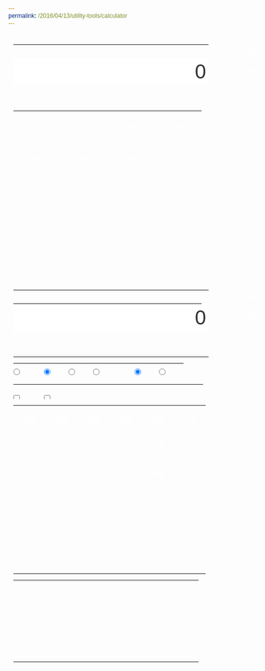 ```yaml
---
permalink: /2016/04/13/utility-tools/calculator
---
```


<html xmlns="http://www.w3.org/1999/xhtml">
<head>
<meta http-equiv="Content-Type" content="text/html; charset=utf-8"/>
<title>计算器</title>
<style type="text/css"><!--
* {margin:10 0px;padding:0px;font-size:12px;color:#333;border:0px;font-family:"microsoft yahei",Helvetica,sans-serif;}
body {line-height:200%}
label {color:#FFF;}
#calculator_base,#calculator_complete {position:relative;margin:0 auto;padding-top:10px;width:540px;}
#calculator_base_cup,#calculator_complete_cup {padding-bottom:10px;}
#calculator_base_container,#calculator_complete_container {width:437px;height:448px;margin:0px 10px;background:url(/assets/tools/images/siverbg.png) no-repeat 0 0;}
#calculator_complete_container {height:578px;background-image:url(/assets/tools/images/siverbg2.png);}
/* table */
#base_table_main td {height:53px;}
#complete_table_main td {height:40px;*height:38px;}
#complete_table_more td {height:40px;}
.calculator_table {width:100%;}
.calculator_table td {text-align:center;padding:0px;margin:0px;}
.topRowCss td {height:30px;*height:32px;color:#FFF;padding-top:3px;}
#baseEprsPanel,#completeEprsPanel {text-align:right;}
/* button */
.baseBtnCommonCss {width:94px;height:44px;background:url(/assets/tools/images/d1btn.gif) no-repeat 0 -44px;font-size:14px;color:#FFF;}
.baseBtnCss1 {background-image:url(/assets/tools/images/d0btn.gif);}
.baseBtnCss2 {background-image:url(/assets/tools/images/d2btn.gif);font-size:20px;}
.baseBtnCss3 {background-image:url(/assets/tools/images/d3btn.gif);font-size:16px;}
.baseBtnCss4 {background-image:url(/assets/tools/images/d4btn.gif);font-size:20px;}
.completeBtnCommonCss {width:64px;height:34px;border:0px;background:url(/assets/tools/images/e0btn.gif) no-repeat 0 -34px;font-size:14px;color:#FFF;}
.completeBtnCss1 {background-image:url(/assets/tools/images/e1btn.gif);}
.completeBtnCss2 {background-image:url(/assets/tools/images/e3btn.gif);}
.completeBtnCss3 {background-image:url(/assets/tools/images/e2btn.gif);font-size:18px;}
.completeBtnCss4 {background-image:url(/assets/tools/images/e4btn.gif);font-size:18px;}
.completeBtnCss5 {width:74px;height:34px;background:url(/assets/tools/images/e5btn.jpg) no-repeat 0 -34px;}
/* common */
.displayCss {width:390px;height:56px;text-align:right;font-size:40px;padding:0 5px;
	*line-height:100%; /* for ie */}
.helperBox {width:42px;height:27px;color:#FFF;text-align:center;background-color:#CCC;background:url(/assets/tools/images/num.gif) no-repeat;margin:0px;padding:0px;
	*line-height:100%; /* for ie */}
.calculator_tab {position:absolute;left:457px;top:10px;height:62px;width:62px;background:url(/assets/tools/images/cal_tab.gif) no-repeat;}
.calculator_tab ul {list-style:none;width:100%;height:100%;margin:0px;padding:0px;}
.calculator_tab ul li {height:31px;width:100%;color:#FFF;text-align:center;cursor:pointer;line-height:100%;}
.selTabTop {background:url(/assets/tools/images/cal_tab_top.gif) no-repeat;}
.selTabBottom {background:url(/assets/tools/images/cal_tab_bottom.gif) no-repeat;}
--></style>
<script language="javascript">
<!--//
function FloatAdd(arg1,arg2){   
	var r1,r2,m;   
	try{r1=arg1.toString().split(".")[1].length}catch(e){r1=0}   
	try{r2=arg2.toString().split(".")[1].length}catch(e){r2=0}   
	m=Math.pow(10,Math.max(r1,r2))   
	return (arg1*m+arg2*m)/m   
}
function FloatSub(arg1,arg2){   
	var r1,r2,m,n;   
	try{r1=arg1.toString().split(".")[1].length}catch(e){r1=0}   
	try{r2=arg2.toString().split(".")[1].length}catch(e){r2=0}   
	m=Math.pow(10,Math.max(r1,r2));   
	//动态控制精度长度   
	n=(r1>=r2)?r1:r2;   
	return ((arg1*m-arg2*m)/m).toFixed(n);   
}
 //浮点数乘法运算   
function FloatMul(arg1,arg2)    
{    
	var m=0,s1=arg1.toString(),s2=arg2.toString();    
	try{m+=s1.split(".")[1].length}catch(e){}    
	try{m+=s2.split(".")[1].length}catch(e){}    
	return Number(s1.replace(".",""))*Number(s2.replace(".",""))/Math.pow(10,m)    
}    
//浮点数除法运算   
function FloatDiv(arg1,arg2){    
	var t1=0,t2=0,r1,r2;    
	try{t1=arg1.toString().split(".")[1].length}catch(e){}    
	try{t2=arg2.toString().split(".")[1].length}catch(e){}    
	with(Math){    
		r1=Number(arg1.toString().replace(".",""))    
		r2=Number(arg2.toString().replace(".",""))    
		return (r1/r2)*pow(10,t2-t1);    
	}    
}

	// global variables
	var g_type = 0;
	var endNumber = true;
	var mem = 0,carry = 10,layer = 0;
	var hexnum = "0123456789abcdef";
	var angle = "d",stack = "",level = "0";
	var $c_get = function(tagId){return document.getElementById(tagId);}
	var lastOperator = "";
	var isMaxLen = false;
	//数字键
	function inputkey(key,ent){
		if(isMaxLen == false){//alert(isMaxLen);

		// input express by key
		if(lastOperator == "="){
			$c_get("completeEprsPanel").innerHTML = key;
		}else{
			if(lastOperator == "m"){
				$c_get("completeEprsPanel").innerHTML = "";
			}
			$c_get("completeEprsPanel").innerHTML += key;
		}
		//$c_get("completeEprsPanel").scrollLeft = $c_get("completeEprsPanel").scrollWidth;
		//document.calc.display.scrollLeft = document.calc.display.scrollWidth;/* for ie */

		var index=key.charCodeAt(0);
		if ((carry == 2 && (index == 48 || index == 49)) || (carry == 8 && index >= 48 && index <= 55) || (carry == 10 && (index >= 48 && index <= 57 || index == 46)) || (carry == 16 && ((index >= 48 && index <= 57) || (index >= 97 && index <= 102))))
		if(endNumber){
			endNumber = false;
			if(index == 46){
				if(document.calc.display.value.indexOf(".") != -1){
					//
				}else{
					document.calc.display.value += key;
				}
			}else{
				document.calc.display.value = key;
			}
		}
		else if(document.calc.display.value == null || document.calc.display.value == "0")
			if(index == 46){
				if(document.calc.display.value.indexOf(".") != -1){
					//
				}else{
					document.calc.display.value += key;
				}
			}else{
				document.calc.display.value = key;
			}
		else{
			if(index == 46){
				if(document.calc.display.value.indexOf(".") != -1){
					//
				}else{
					document.calc.display.value += key;
				}
			}else{
			document.calc.display.value += key;
			}
			}
			//document.calc.display.value += key;
		
		//
		lastOperator = "";
		try{
			var evnt = ent || window.event;
			var target = evnt.srcElement || evnt.target;
			target.blur();
		}catch(e){}
		
		if(document.calc.display.value.length > 16){
			isMaxLen = true;
		}
		
		}// isMaxLen
		else{
			alert("只能输入不大于17位的字符");
		}
	}
	function changeSign(ent){
		if (document.calc.display.value != "0")
			if(document.calc.display.value.substr(0,1) == "-")
			document.calc.display.value = document.calc.display.value.substr(1);
			else
			document.calc.display.value = "-" + document.calc.display.value;
			
		try{
			var evnt = ent || window.event;
			var target = evnt.srcElement || evnt.target;
			target.blur();
		}catch(e){}
	}
	//函数键
	function inputfunction(fun,shiftfun,ent){
		endNumber = true;
		if (document.calc.shiftf.checked)
			document.calc.display.value = decto(funcalc(shiftfun,(todec(document.calc.display.value,carry))),carry);
		else
			document.calc.display.value = decto(funcalc(fun,(todec(document.calc.display.value,carry))),carry);
		document.calc.shiftf.checked = false
		document.calc.hypf.checked = false	
		inputshift();
		
		try{
			var evnt = ent || window.event;
			var target = evnt.srcElement || evnt.target;
			target.blur();
		}catch(e){}
	}
	function inputtrig(trig,arctrig,hyp,archyp,ent){
		if (document.calc.hypf.checked)
			inputfunction(hyp,archyp);
		else
			inputfunction(trig,arctrig);
			
		try{
			var evnt = ent || window.event;
			var target = evnt.srcElement || evnt.target;
			target.blur();
		}catch(e){}
	}
	//运算符
	function operation(join,newlevel,ent){
		endNumber = true
		var temp = stack.substr(stack.lastIndexOf("(") + 1) + document.calc.display.value;
/*		var s = stack.substr(stack.length-1);
		if((s == "+" || s == "-" || s == "*" || s == "/") && carry == 10){
			//var s = stack.substr(stack.length-1);//stack.substr(stack.lastIndexOf("(") + 1);
			var args1 = temp.split(s)[0];
			var args2 = temp.split(s)[1];
			//alert(args1 + " @@ " + args2);
			switch(s){
				case "+":
					temp = FloatAdd(args1,args2);
					break;
				case "-":
					temp = FloatSub(args1,args2);
					break;
				case "*":
					temp = FloatMul(args1,args2);
					break;
				case "/":
					temp = FloatDiv(args1,args2);
					break;
			}
			document.calc.display.value = temp;
		}*/
		
		while (newlevel != 0 && (newlevel <= (level.charAt(level.length - 1)))){
/*			if(carry == 10){
				if((s != "+" && s != "-" && s != "*" && s != "/")){
					temp=parse(temp);
				}
			}else{
				temp=parse(temp);
			}
			level=level.slice(0,-1);*/
			temp=parse(temp);
			level=level.slice(0,-1);
		}
/*		if(carry == 10){
			if((s != "+" && s != "-" && s != "*" && s != "/")){
				if (temp.match(/^(.*\d[\+\-\*\/\%\^\&\|x])?([+-]?[0-9a-f\.]+)$/));
					document.calc.display.value = RegExp.$2;
			}else{*/
				if (temp.match(/^(.*\d[\+\-\*\/\%\^\&\|x])?([+-]?[0-9a-f\.]+)$/));
					document.calc.display.value = RegExp.$2;
//			}
//		}
		stack = stack.substr(0,stack.lastIndexOf("(") + 1) + temp + join;
		document.calc.operator.value = " "+ join +" ";
		level = level + newlevel;

		// add express by operator
		$c_get("completeEprsPanel").innerHTML += document.calc.operator.value;
		lastOperator = join;
		
		try{
			var evnt = ent || window.event;
			var target = evnt.srcElement || evnt.target;
			target.blur();
		}catch(e){}
		
		isMaxLen = false;
	}
	//括号
	function addbracket(obj,ent){
		endNumber = true;
		document.calc.display.value = 0;
		stack = stack + "(";
		document.calc.operator.value = "   ";
		level = level + 0
	
		layer += 1
		document.calc.bracket.value = "(=" + layer
		
		if(lastOperator == "="){
			$c_get("completeEprsPanel").innerHTML = obj.value;
		}else{
			if(lastOperator == "m"){
				$c_get("completeEprsPanel").innerHTML = "";
			}
			$c_get("completeEprsPanel").innerHTML += obj.value;
		}
		lastOperator = obj.value;
		
		try{
			var evnt = ent || window.event;
			var target = evnt.srcElement || evnt.target;
			target.blur();
		}catch(e){}
	}
	function disbracket(obj,ent){
		endNumber = true;
		var temp = stack.substr(stack.lastIndexOf("(") + 1) + document.calc.display.value;
/*		var s = stack.substr(stack.length-1);
		if((s == "+" || s == "-" || s == "*" || s == "/") && carry == 10){
			//var s = stack.substr(stack.length-1);//stack.substr(stack.lastIndexOf("(") + 1);
			var args1 = temp.split(s)[0];
			var args2 = temp.split(s)[1];
			//alert(args1 + " @@ " + args2);
			switch(s){
				case "+":
					temp = FloatAdd(args1,args2);
					break;
				case "-":
					temp = FloatSub(args1,args2);
					break;
				case "*":
					temp = FloatMul(args1,args2);
					break;
				case "/":
					temp = FloatDiv(args1,args2);
					break;
			}
			document.calc.display.value = temp;
		}*/
		while ((level.charAt(level.length - 1)) > 0)
		{
/*			if(carry == 10){
				if((s != "+" && s != "-" && s != "*" && s != "/")){
					temp=parse(temp);
				}
			}else{
				temp=parse(temp);
			}
			level = level.slice(0,-1);*/
			temp=parse(temp);
			level=level.slice(0,-1);
		}	
		document.calc.display.value = temp;
		
		stack = stack.substr(0,stack.lastIndexOf("("));
		document.calc.operator.value = "   ";
		level = level.slice(0,-1);
		layer -= 1;
		if (layer > 0)
			document.calc.bracket.value = "(=" + layer;
		else
			document.calc.bracket.value = "";
			
		if(lastOperator == "="){
			$c_get("completeEprsPanel").innerHTML = obj.value;
		}else{
			if(lastOperator == "m"){
				$c_get("completeEprsPanel").innerHTML = "";
			}
			$c_get("completeEprsPanel").innerHTML += obj.value;
		}
		lastOperator = obj.value;
		
		try{
			var evnt = ent || window.event;
			var target = evnt.srcElement || evnt.target;
			target.blur();
		}catch(e){}
	}
	//等号
	function result(ent){
		endNumber = true;
		while (layer > 0)
			disbracket();
		var temp = stack + document.calc.display.value;
/*		var s = stack.substr(stack.length-1);
		if((s == "+" || s == "-" || s == "*" || s == "/") && carry == 10){
			//var s = stack.substr(stack.length-1);//stack.substr(stack.lastIndexOf("(") + 1);
			var args1 = temp.split(s)[0];
			var args2 = temp.split(s)[1];
			//alert(args1 + " @@ " + args2);
			switch(s){
				case "+":
					temp = FloatAdd(args1,args2);
					break;
				case "-":
					temp = FloatSub(args1,args2);
					break;
				case "*":
					temp = FloatMul(args1,args2);
					break;
				case "/":
					temp = FloatDiv(args1,args2);
					break;
			}
			document.calc.display.value = temp;
		}*/
		//
		while((level.charAt(level.length - 1)) > 0){
/*			if(carry == 10){
				if((s != "+" && s != "-" && s != "*" && s != "/")){
					temp=parse(temp);
				}
			}else{
				temp=parse(temp);
			}
			level = level.slice(0,-1);*/
			temp=parse(temp);
			level=level.slice(0,-1);
		}
		document.calc.display.value = temp;//parseFloat(temp).toLocaleString();//temp
		document.calc.bracket.value = "";
		document.calc.operator.value = "";
		stack = "";
		level = "0";
		
		// clear express
		lastOperator = "=";
		
		try{
			var evnt = ent || window.event;
			var target = evnt.srcElement || evnt.target;
			target.blur();
		}catch(e){}
		
		isMaxLen = false;
	}
	//修改键
	function backspace(ent){
		try{
			document.getElementById("completeEprsPanel").innerHTML = document.getElementById("completeEprsPanel").innerHTML.substring(0,document.getElementById("completeEprsPanel").innerHTML.length-1);
		}catch(e){}
		if (!endNumber){
			if(document.calc.display.value.length > 1){
				document.calc.display.value = document.calc.display.value.substring(0,document.calc.display.value.length - 1);
			}else{
				document.calc.display.value = 0;
			}
		}
		
		try{
			var evnt = ent || window.event;
			var target = evnt.srcElement || evnt.target;
			target.blur();
		}catch(e){}
		
		if(document.calc.display.value.length <= 16){
			isMaxLen = false;
		}
	}
	function clearall(ent){
		document.calc.display.value = 0;
		endNumber = true;
		stack = "";
		level = "0";
		layer = "";
		document.calc.operator.value = "";
		document.calc.bracket.value = "";
		
		document.getElementById("completeEprsPanel").innerHTML = "";
		
		try{
			var evnt = ent || window.event;
			var target = evnt.srcElement || evnt.target;
			target.blur();
		}catch(e){}
		
		isMaxLen = false;
	}
	//转换键
	function inputChangCarry(newcarry,ent){
		endNumber = true;
		document.calc.display.value=(decto(todec(document.calc.display.value,carry),newcarry));
		carry = newcarry;
		document.calc.sin.disabled = (carry != 10);
		document.calc.cos.disabled = (carry != 10)
		document.calc.tan.disabled = (carry != 10)
		document.calc.bt.disabled = (carry != 10)
		document.calc.pi.disabled = (carry != 10)
		document.calc.e.disabled = (carry != 10)
		document.calc.kp.disabled = (carry != 10)
		document.calc.k2.disabled = (carry <= 2)
		document.calc.k3.disabled = (carry <= 2)
		document.calc.k4.disabled = (carry <= 2)
		document.calc.k5.disabled = (carry <= 2)
		document.calc.k6.disabled = (carry <= 2)
		document.calc.k7.disabled = (carry <= 2)
		document.calc.k8.disabled = (carry <= 8)
		document.calc.k9.disabled = (carry <= 8)
		document.calc.ka.disabled = (carry <= 10)
		document.calc.kb.disabled = (carry <= 10)
		document.calc.kc.disabled = (carry <= 10)
		document.calc.kd.disabled = (carry <= 10)
		document.calc.ke.disabled = (carry <= 10)
		document.calc.kf.disabled = (carry <= 10)
		document.calc.sin.style.color = (carry != 10)?"#999":"#fff";
			document.calc.sin.style.background = (carry != 10) ? "url(/assets/tools/images/e5btn-dis.png) no-repeat 0 0px" : "url(/assets/tools/images/e5btn.jpg) no-repeat 0 -34px";
		document.calc.cos.style.color = (carry != 10)?"#aca899":"#fff";
			document.calc.cos.style.background = (carry != 10) ? "url(/assets/tools/images/e5btn-dis.png) no-repeat 0 0px" : "url(/assets/tools/images/e5btn.jpg) no-repeat 0 -34px";
		document.calc.tan.style.color = (carry != 10)?"#aca899":"#fff";
			document.calc.tan.style.background = (carry != 10) ? "url(/assets/tools/images/e5btn-dis.png) no-repeat 0 0px" : "url(/assets/tools/images/e5btn.jpg) no-repeat 0 -34px";
		document.calc.bt.style.color = (carry != 10)?"#aca899":"#fff";
			document.calc.bt.style.background = (carry != 10) ? "url(/assets/tools/images/e5btn-dis.png) no-repeat 0 0px" : "url(/assets/tools/images/e5btn.jpg) no-repeat 0 -34px";
		document.calc.pi.style.color = (carry != 10)?"#aca899":"#fff";
			document.calc.pi.style.background = (carry != 10) ? "url(/assets/tools/images/e5btn-dis.png) no-repeat 0 0px" : "url(/assets/tools/images/e5btn.jpg) no-repeat 0 -34px";
		document.calc.e.style.color = (carry != 10)?"#aca899":"#fff";
			document.calc.e.style.background = (carry != 10) ? "url(/assets/tools/images/e5btn-dis.png) no-repeat 0 0px" : "url(/assets/tools/images/e5btn.jpg) no-repeat 0 -34px";
		document.calc.kp.style.color = (carry != 10)?"#aca899":"#fff";
			document.calc.kp.style.background = (carry != 10) ? "url(/assets/tools/images/e3btn-dis.png) no-repeat 0 0px" : "url(/assets/tools/images/e3btn.gif) no-repeat 0 -34px";
		document.calc.k2.style.color = (carry <= 2)?"#aca899":"#fff";
			document.calc.k2.style.background = (carry <= 2) ? "url(/assets/tools/images/e3btn-dis.png) no-repeat 0 0px" : "url(/assets/tools/images/e3btn.gif) no-repeat 0 -34px";
		document.calc.k3.style.color = (carry <= 2)?"#aca899":"#fff";
			document.calc.k3.style.background = (carry <= 2) ? "url(/assets/tools/images/e3btn-dis.png) no-repeat 0 0px" : "url(/assets/tools/images/e3btn.gif) no-repeat 0 -34px";
		document.calc.k4.style.color = (carry <= 2)?"#aca899":"#fff";
			document.calc.k4.style.background = (carry <= 2) ? "url(/assets/tools/images/e3btn-dis.png) no-repeat 0 0px" : "url(/assets/tools/images/e3btn.gif) no-repeat 0 -34px";
		document.calc.k5.style.color = (carry <= 2)?"#aca899":"#fff";
			document.calc.k5.style.background = (carry <= 2) ? "url(/assets/tools/images/e3btn-dis.png) no-repeat 0 0px" : "url(/assets/tools/images/e3btn.gif) no-repeat 0 -34px";
		document.calc.k6.style.color = (carry <= 2)?"#aca899":"#fff";
			document.calc.k6.style.background = (carry <= 2) ? "url(/assets/tools/images/e3btn-dis.png) no-repeat 0 0px" : "url(/assets/tools/images/e3btn.gif) no-repeat 0 -34px";
		document.calc.k7.style.color = (carry <= 2)?"#aca899":"#fff";
			document.calc.k7.style.background = (carry <= 2) ? "url(/assets/tools/images/e3btn-dis.png) no-repeat 0 0px" : "url(/assets/tools/images/e3btn.gif) no-repeat 0 -34px";
		document.calc.k8.style.color = (carry <= 8)?"#aca899":"#fff";
			document.calc.k8.style.background = (carry <= 8) ? "url(/assets/tools/images/e3btn-dis.png) no-repeat 0 0px" : "url(/assets/tools/images/e3btn.gif) no-repeat 0 -34px";
		document.calc.k9.style.color = (carry <= 8)?"#aca899":"#fff";
			document.calc.k9.style.background = (carry <= 8) ? "url(/assets/tools/images/e3btn-dis.gif) no-repeat 0 0px" : "url(/assets/tools/images/e3btn.gif) no-repeat 0 -34px";
		document.calc.ka.style.color = (carry <= 10)?"#aca899":"#fff";
			document.calc.ka.style.background = (carry <= 10) ? "url(/assets/tools/images/e3btn-dis.gif) no-repeat 0 0px" : "url(/assets/tools/images/e0btn.gif) no-repeat 0 -34px";
		document.calc.kb.style.color = (carry <= 10)?"#aca899":"#fff";
			document.calc.kb.style.background = (carry <= 10) ? "url(/assets/tools/images/e3btn-dis.gif) no-repeat 0 0px" : "url(/assets/tools/images/e0btn.gif) no-repeat 0 -34px";
		document.calc.kc.style.color = (carry <= 10)?"#aca899":"#fff";
			document.calc.kc.style.background = (carry <= 10) ? "url(/assets/tools/images/e3btn-dis.gif) no-repeat 0 0px" : "url(/assets/tools/images/e0btn.gif) no-repeat 0 -34px";
		document.calc.kd.style.color = (carry <= 10)?"#aca899":"#fff";
			document.calc.kd.style.background = (carry <= 10) ? "url(/assets/tools/images/e3btn-dis.gif) no-repeat 0 0px" : "url(/assets/tools/images/e0btn.gif) no-repeat 0 -34px";
		document.calc.ke.style.color = (carry <= 10)?"#aca899":"#fff";
			document.calc.ke.style.background = (carry <= 10) ? "url(/assets/tools/images/e3btn-dis.gif) no-repeat 0 0px" : "url(/assets/tools/images/e0btn.gif) no-repeat 0 -34px";
		document.calc.kf.style.color = (carry <= 10)?"#aca899":"#fff";
			document.calc.kf.style.background = (carry <= 10) ? "url(/assets/tools/images/e3btn-dis.gif) no-repeat 0 0px" : "url(/assets/tools/images/e0btn.gif) no-repeat 0 -34px";
		document.calc.sin.style.cursor = (carry != 10)?"default":"pointer";
		document.calc.cos.style.cursor = (carry != 10)?"default":"pointer";
		document.calc.tan.style.cursor = (carry != 10)?"default":"pointer";
		document.calc.bt.style.cursor = (carry != 10)?"default":"pointer";
		document.calc.pi.style.cursor = (carry != 10)?"default":"pointer";
		document.calc.e.style.cursor = (carry != 10)?"default":"pointer";
		document.calc.kp.style.cursor = (carry != 10)?"default":"pointer";
		document.calc.k2.style.cursor = (carry <= 2)?"default":"pointer";
		document.calc.k3.style.cursor = (carry <= 2)?"default":"pointer";
		document.calc.k4.style.cursor = (carry <= 2)?"default":"pointer";
		document.calc.k5.style.cursor = (carry <= 2)?"default":"pointer";
		document.calc.k6.style.cursor = (carry <= 2)?"default":"pointer";
		document.calc.k7.style.cursor = (carry <= 2)?"default":"pointer";
		document.calc.k8.style.cursor = (carry <= 8)?"default":"pointer";
		document.calc.k9.style.cursor = (carry <= 8)?"default":"pointer";
		document.calc.ka.style.cursor = (carry <= 10)?"default":"pointer";
		document.calc.kb.style.cursor = (carry <= 10)?"default":"pointer";
		document.calc.kc.style.cursor = (carry <= 10)?"default":"pointer";
		document.calc.kd.style.cursor = (carry <= 10)?"default":"pointer";
		document.calc.ke.style.cursor = (carry <= 10)?"default":"pointer";
		document.calc.kf.style.cursor = (carry <= 10)?"default":"pointer";
		
		try{
			var evnt = ent || window.event;
			var target = evnt.srcElement || evnt.target;
			target.blur();
		}catch(e){}
	}
	function inputChangAngle(angletype,ent){
		endNumber = true
		angle = angletype
		if (angle=="d")
			document.calc.display.value = radiansToDegress(document.calc.display.value)
		else
			document.calc.display.value = degressToRadians(document.calc.display.value)
		endNumber = true
		
		try{
			var evnt = ent || window.event;
			var target = evnt.srcElement || evnt.target;
			target.blur();
		}catch(e){}
	}
	function inputshift(ent){
		if (document.calc.shiftf.checked){
			document.calc.bt.value = "deg"
			document.calc.ln.value = "exp"
			document.calc.log.value = "expd"
	
			if (document.calc.hypf.checked){
				document.calc.sin.value = "ahs"
				document.calc.cos.value = "ahc"
				document.calc.tan.value = "aht"
			}
			else{
				document.calc.sin.value = "asin"
				document.calc.cos.value = "acos"
				document.calc.tan.value = "atan"
			}
	
			document.calc.sqr.value = "x^.5"
			document.calc.cube.value = "x^.3"
	
			document.calc.floor.value = "小数"
		}
		else{
			document.calc.bt.value = "d.ms"
			document.calc.ln.value = "ln"
			document.calc.log.value = "log"
	
			if (document.calc.hypf.checked){
				document.calc.sin.value = "hsin"
				document.calc.cos.value = "hcos"
				document.calc.tan.value = "htan"
			}
			else{
				document.calc.sin.value = "sin"
				document.calc.cos.value = "cos"
				document.calc.tan.value = "tan"
			}
	
			document.calc.sqr.value = "x^2"
			document.calc.cube.value = "x^3"
	
			document.calc.floor.value = "取整"
		}
	
		try{
			var evnt = ent || window.event;
			var target = evnt.srcElement || evnt.target;
			target.blur();
		}catch(e){}
	}
	//存储器部分
	function clearmemory(ent){
		mem = 0
		document.calc.memory.value = "   "

		var evnt = ent || window.event;
		var target = evnt.srcElement || evnt.target;
		target.blur();
	}
	function getmemory(ent){
		endNumber = true
		document.calc.display.value = decto(mem,carry)
		
		try{
			var evnt = ent || window.event;
			var target = evnt.srcElement || evnt.target;
			target.blur();
		}catch(e){}
	}
	function putmemory(ent){
		endNumber = true
		if (document.calc.display.value != 0)
		{
			mem = todec(document.calc.display.value,carry)
			document.calc.memory.value = " M "
		}
		else
			document.calc.memory.value = "   "
		
		lastOperator = "m";
		
		try{
			var evnt = ent || window.event;
			var target = evnt.srcElement || evnt.target;
			target.blur();
		}catch(e){}
	}
	function addmemory(ent){
		endNumber = true
		mem = parseFloat(mem)+parseFloat(todec(document.calc.display.value,carry))
		if (mem==0)
			document.calc.memory.value = "   "
		else
			document.calc.memory.value = " M "
		
		lastOperator = "m";
		
		try{
			var evnt = ent || window.event;
			var target = evnt.srcElement || evnt.target;
			target.blur();
		}catch(e){}
	}
	function multimemory(ent){
		endNumber = true
		mem = parseFloat(mem)*parseFloat(todec(document.calc.display.value,carry))
		if (mem==0)
			document.calc.memory.value = "   "
		else
			document.calc.memory.value = " M "
		
		lastOperator = "m";
		
		try{
			var evnt = ent || window.event;
			var target = evnt.srcElement || evnt.target;
			target.blur();
		}catch(e){}
	}
	//十进制转换
	function todec(num,oldcarry){
		if (oldcarry==10 || num==0) return(num)
		var neg = (num.charAt(0)=="-")
		if (neg) num = num.substr(1)
		var newnum = 0
		for (var index = 1;index <= num.length;index++)
			newnum = newnum*oldcarry+hexnum.indexOf(num.charAt(index-1))
		if (neg)
			newnum=-newnum
		return(newnum)
	}
	function decto(num,newcarry){
		var neg = (num<0)
		if (newcarry==10 || num==0) return(num)
		num = ""+Math.abs(num)
		var newnum = ""
		while (num != 0)
		{
			newnum = hexnum.charAt(num%newcarry)+newnum
			num = Math.floor(num/newcarry)
		}
		if (neg)
			newnum="-"+newnum
		return(newnum)
	}
	//表达式解析
	function parse(string){
		//try{
		if (string.match(/^(.*\d[\+\-\*\/\%\^\&\|x\<])?([+-]?[0-9a-f\.]+)([\+\-\*\/\%\^\&\|x\<])([+-]?[0-9a-f\.]+)$/))
			return(RegExp.$1+cypher(RegExp.$2,RegExp.$3,RegExp.$4))
		else
			return(string)
		//}catch(e){}
	}
	//数学运算和位运算
	function cypher(left,join,right){
		left = todec(left,carry)
		right = todec(right,carry)
		if (join=="+")
			return(decto(parseFloat(left)+parseFloat(right),carry))
		if (join=="-")
			return(decto(left-right,carry))
		if (join=="*")
			return(decto(left*right,carry))
		if (join=="/" && right != 0)
			return(decto(left/right,carry))
		if (join=="%")
			return(decto(left%right,carry))
		if (join=="&")
			return(decto(left&right,carry))
		if (join=="|")
			return(decto(left|right,carry))
		if (join=="^")
			return(decto(Math.pow(left,right),carry))
	
		if (join=="x")
			return(decto(left^right,carry))
		if (join=="<")
			return(decto(left<<right,carry))
		alert("除数不能为零")
		return(left)
	}
	//函数计算
	function funcalc(fun,num){
		with(Math){
			if (fun=="pi")
				return(PI)
			if (fun=="e")
				return(E)
	
			if (fun=="abs")
				return(abs(num))
			if (fun=="ceil")
				return(ceil(num))
			if (fun=="round")
				return(round(num))
	
			if (fun=="floor")
				return(floor(num))
			if (fun=="deci")
				return(num-floor(num))
	
	
			if (fun=="ln" && num>0)
				return(log(num))
			if (fun=="exp")
				return(exp(num))
			if (fun=="log" && num>0)
				return(log(num)*LOG10E)
			if (fun=="expdec")
				return(pow(10,num))
	
	
			if (fun=="cube")
				return(num*num*num)
			if (fun=="cubt")
				return(pow(num,1/3))
			if (fun=="sqr")
				return(num*num)
			if (fun=="sqrt" && num>=0)
				return(sqrt(num))
	
			if (fun=="!")
				return(factorial(num))
	
			if (fun=="recip" && num != 0)
				return(1/num)
	
			if (fun=="dms")
				return(dms(num))
			if (fun=="deg")
				return(deg(num))
	
			if (fun=="~")
				return(~num)
	
			if (angle=="d"){
				if (fun=="sin")
					return(sin(degressToRadians(num)))
				if (fun=="cos")
					return(cos(degressToRadians(num)))
				if (fun=="tan")
					return(tan(degressToRadians(num)))
	
				if (fun=="arcsin" && abs(num) <= 1)
					return(radiansToDegress(asin(num)))
				if (fun=="arccos" && abs(num) <= 1)
					return(radiansToDegress(acos(num)))
				if (fun=="arctan")
					return(radiansToDegress(atan(num)))
			}
			else{
				if (fun=="sin")
					return(sin(num))
				if (fun=="cos")
					return(cos(num))
				if (fun=="tan")
					return(tan(num))
	
				if (fun=="arcsin" && abs(num) <= 1)
					return(asin(num))
				if (fun=="arccos" && abs(num) <= 1)
					return(acos(num))
				if (fun=="arctan")
					return(atan(num))
			}
	
			if (fun=="hypsin")
				return((exp(num)-exp(0-num))*0.5)
			if (fun=="hypcos")
				return((exp(num)+exp(-num))*0.5)
			if (fun=="hyptan")
				return((exp(num)-exp(-num))/(exp(num)+exp(-num)))
	
			if (fun=="ahypsin" | fun=="hypcos" | fun=="hyptan"){
				alert("对不起,公式还没有查到!")
				return(num)
			}
	
			alert("超出函数定义范围")
			return(num)
		}
	}
	function factorial(n){
		n = Math.abs(parseInt(n))
		var fac = 1
		for (;n>0;n-=1)
			fac*=n
		return(fac)
	}
	function dms(n){
		var neg = (n<0)
		with(Math)
		{	
			n = abs(n)
			var d = floor(n)
			var m = floor(60*(n-d))
			var s = (n-d)*60-m
		}
		var dms = d+m/100+s*0.006
		if (neg) 
			dms=-dms
		return(dms)
	}
	function deg(n){
		var neg = (n<0)
		with(Math)
		{
			n = abs(n)
			var d = floor(n)
			var m = floor((n-d)*100)
			var s = (n-d)*100-m
		}
		var deg = d+m/60+s/36
		if (neg) 
			deg=-deg
		return(deg)
	}
	function degressToRadians(degress){
		return(degress*Math.PI/180)
	}
	function radiansToDegress(radians){
		return(radians*180/Math.PI)
	}
//界面
//-->
</script>
<script type="text/javascript">
<!--//
var data = {left:"",sign:"",right:"",result:""}
var current = false; // write to data.left
var m = "";
var lastIsMemory = false; // last operator is memory
var isMaxLength = false; // maxlength
var c_get = function(tagId){return document.getElementById(tagId);}
var c_getByName = function(tagParent,tagName,tagType){
	var eles = "";
	if(!tagParent){
		eles = document.getElementsByTagName(tagName);
	}else{
		eles = c_get(tagParent).getElementsByTagName(tagName);
	}
	if(tagType){
		var tags = [];
		for(var i=0;i<eles.length;i++){
			if(eles[i].type == tagType){
				tags.push(eles[i]);
			}
		}
		return tags;
	}
	return eles;
}

var calculator = {
	arith : function(sn){
		if(parseFloat(data.sign) != -2){
			switch(parseFloat(data.sign)){
				case 0:
					data.result = FloatAdd(parseFloat(data.left) , parseFloat(data.right));
					break;
				case 1:
					data.result = FloatSub(parseFloat(data.left) , parseFloat(data.right));
					break;
				case 2:
					data.result = parseFloat(data.left) * parseFloat(data.right);//FloatMul(parseFloat(data.left) , parseFloat(data.right));
					break;
				case 3:
					data.result = parseFloat(data.left) / parseFloat(data.right);//FloatDiv(parseFloat(data.left) , parseFloat(data.right));
					break;
			}
			data.left = "";
			data.sign = sn;
			data.right = "";
			current = false;
//			if(data.result.toString().length >= 3){
//				c_get("resultIpt").value = Number(data.result).toLocaleString();
//			}else{
//				c_get("resultIpt").value = data.result;
//			}
			c_get("resultIpt").value = data.result;//Number(data.result).toLocaleString();
		}
	},
	foo : function(sn){
		if(!lastIsMemory){ // 不是M
			if(data.left == ""){
				if(data.result != ""){
					data.left = data.result;
					current = true;
				}else{
					return false;
				}
			}else{
				if(data.right == ""){
					current = true;
				}else{
					calculator.arith(sn);
					data.left = data.result;
					data.sign = sn;
					data.right = "";
					current = true;
				}
			}
		}else{ // 是M
			if(data.left != "" && data.right != ""){
				calculator.arith(sn);
				data.left = data.result;
				data.sign = sn;
				data.right = "";
				current = true;
			}else{
				data.left = m;
				current = true;
			}
			lastIsMemory = false;
		}
		data.sign = sn;
	},
	input : function(key,type){
		if(type != -2){
			if(data.sign.toString() == "-2"){
				c_get("baseEprsPanel").innerHTML = key.value;
			}else{
				if(!lastIsMemory){
					c_get("baseEprsPanel").innerHTML += key.value;
				}else{
					c_get("baseEprsPanel").innerHTML = key.value;
				}
			}
			//c_get("baseEprsPanel").scrollLeft = c_get("baseEprsPanel").scrollWidth;
			//c_get("resultIpt").scrollLeft = c_get("resultIpt").scrollWidth;/* for ie */
		}
		switch(type){
			case -1: // number
				if(isMaxLength == false){
					if(c_get("resultIpt").value.substring(0,1) == "0" && key.value == "0" && c_get("resultIpt").value.length <= 1){
					}else{
						if(!lastIsMemory){ // 不是M
							if(current){
								if((data.right.toString().indexOf(".") != -1 && key.value == ".")){
									return false;
								}else{
									if(key.value == "." && (data.right == "" || data.right == "0")){
										data.right = "0" + key.value;
									}else{
										if(data.right.toString().length <= 1 && data.right == "0"){
											data.right = key.value
										}else{
											data.right += key.value;
										}
									}
									c_get("resultIpt").value = data.right;
								}
							}else{
								if((data.left.toString().indexOf(".") != -1 && key.value == ".")){
									return false;
								}else{
									if(key.value == "." && (data.left == "" || data.left == "0")){
										data.left = "0" + key.value;
									}else{
										if(data.left.toString().length <= 1 && data.left == "0"){
											data.left = key.value
										}else{
											data.left += key.value;
										}
									}
									c_get("resultIpt").value = data.left;
								}
							}
						}else{
							current = false;
							data.left = key.value;
							c_get("resultIpt").value = data.left;
							lastIsMemory = false;
							//c_get("baseEprsPanel").innerHTML = "";
						}
						if(data.sign.toString() == "-2"){
							data.sign = "";
						}
						if(c_get("resultIpt").value.length > 16){
							isMaxLength = true;
						}
					}
				}// isMaxLength
				else{
					alert("只能输入不大于17位的字符");
				}
				break;
			case -2:
				if(data.left != "" && data.right != ""){
					calculator.arith(-2);
				}else{
					if(data.result != "" && data.sign != "" && parseFloat(data.sign) != -2){
						data.right = data.left;
						data.left = data.result;
						calculator.arith(-2);
					}
				}
				isMaxLength = false;
				break;
			case -3:
				if(c_get("resultIpt").value.substring(0,1) == "-"){
					c_get("resultIpt").value = c_get("resultIpt").value.substr(1);
				}else{
					c_get("resultIpt").value = "-" + c_get("resultIpt").value;
				}

				//if(data.result == ""){
					if(current == false){
						if(data.left == ""){
							if(data.result != ""){
								data.left = data.result;
								data.left = -Number(data.left);
							}
						}else{
							//data.left = -data.left;
							data.left = c_get("resultIpt").value;
						}
					}else{
						data.right = c_get("resultIpt").value;
					}
				//}else{
					//data.result = -data.result;
					//c_get("resultIpt").value = data.result;
				//}
				//alert(data.left + " @@ " + data.sign + " @@ " + data.right);
				break;
			case 0:
				calculator.foo(0);isMaxLength = false;
				break;
			case 1:
				calculator.foo(1);isMaxLength = false;
				break;
			case 2:
				calculator.foo(2);isMaxLength = false;
				break;
			case 3:
				calculator.foo(3);isMaxLength = false;
				break;
		}
		key.blur();
	},
	output : function(pnl,str,isLink){
		if(isLink){
			pnl.innerHTML += str;
		}else{
			pnl.innerHTML = str;
		}
	},
	remove : function(){
		if(current == false){
			if(data.left.length > 0){
				data.left = data.left.substring(0,data.left.length-1);
				c_get("resultIpt").value = data.left;
			}
		}else{
			if(data.right.length > 0){
				data.right = data.right.substring(0,data.right.length-1);
				c_get("resultIpt").value = data.right;
			}
		}
		try{
			c_get("baseEprsPanel").innerHTML = c_get("baseEprsPanel").innerHTML.substring(0,c_get("baseEprsPanel").innerHTML.length-1);
		}catch(e){}
		c_get("simpleDel").blur();
		
		if(c_get("resultIpt").value.length <= 16){
			isMaxLength = false;
		}
	},
	clearAll : function(){
		c_get("resultIpt").value = 0;
		current = false;
		data.left = data.right = data.result = "";
		//m = "";
		c_get("baseEprsPanel").innerHTML = "";
		c_get("simpleClearAllBtn").blur();
		
		isMaxLength = false;
	},
	memory : function(obj,type){
		switch(type){
			// m
			case 0:
				if(c_get("resultIpt").value != ""){
					m = parseFloat(c_get("resultIpt").value);
				}
				lastIsMemory = true;
				break;
			// output m
			case 1:
				if(m != ""){
					if(parseFloat(data.sign) != -2 && data.sign.toString() != ""){
						if(current){
							data.right = m;
						}else{
							data.left = m;
						}
						c_get("baseEprsPanel").innerHTML += m;
					}
					c_get("resultIpt").value = m;
				}
				lastIsMemory = true;
				break;
			// clear m
			case 2:
				m = "";
				break;
			// m+
			case -1:
				if(m == ""){
					if(c_get("resultIpt").value != ""){
						m = parseFloat(c_get("resultIpt").value);
					}
				}else{
					if(c_get("resultIpt").value != ""){
						m = parseFloat(m) + parseFloat(c_get("resultIpt").value);
					}
				}
				lastIsMemory = true;
				break;
			// m*
			case -2:
				if(m == ""){
					if(c_get("resultIpt").value != ""){
						m = parseFloat(c_get("resultIpt").value);
					}
				}else{
					if(c_get("resultIpt").value != ""){
						m = parseFloat(m) * parseFloat(c_get("resultIpt").value);
					}
				}
				lastIsMemory = true;
				break;
		}
		obj.blur();
	}
}

//-->
</script>
</head>
<body topmargin="0" leftmargin="0" style="BACKGROUND-COLOR: transparent">
 
<div id="calculator_base">
<div id="calculator_base_cup">
<div id="calculator_base_container">
<table id="base_table_top" class="calculator_table" cellpadding="0" cellspacing="0" border="0" style="table-layout:fixed;height:120px;">
<tr><td colspan="3" style="height:17px;*height:15px;"></td></tr>
<tr>
<td colspan="3" style="height:60px;">
<input type="text" id="resultIpt" readonly="readonly" class="displayCss" width="390" value="0" size="17" maxlength="17" style="height:53px;*height:56px;"/>
</td>
</tr>
<tr class="topRowCss" style="display:none;">
<td width="117" valign="middle"></td>
<td id="baseEprsPanel" valign="middle" width="290" style="text-align:right"></td>
<td width="30"></td>
</tr>
<tr><td colspan="3" style="height:40px;*height:30px;">&nbsp;</td>
</tr>
</table>
<table id="base_table_main" class="calculator_table" align="center" cellpadding="0" cellspacing="0" border="0" style="width:96%;">
<tr>
<td><input type="button" value="存储" onclick="calculator.memory(this,0);" class="baseBtnCommonCss"/></td>
<td><input type="button" value="取存" onclick="calculator.memory(this,1);" class="baseBtnCommonCss"/></td>
<td><input type="button" id="simpleDel" value="退格" onclick="calculator.remove();" class="baseBtnCommonCss baseBtnCss1"/></td>
<td><input type="button" id="simpleClearAllBtn" value="清屏" onclick="calculator.clearAll();" class="baseBtnCommonCss baseBtnCss1"/></td>
</tr>
<tr>
<td><input type="button" value="累存" onclick="calculator.memory(this,-1);" class="baseBtnCommonCss"/></td>
<td><input type="button" value="积存" onclick="calculator.memory(this,-2);" class="baseBtnCommonCss"/></td>
<td><input type="button" value="清存" onclick="calculator.memory(this,2);" class="baseBtnCommonCss"/></td>
<td><input type="button" id="simpleDivi" value="÷" onclick="calculator.input(this,3);" class="baseBtnCommonCss baseBtnCss2"/></td>
</tr>
<tr>
<td><input type="button" id="simple7" value="7" onclick="calculator.input(this,-1);" class="baseBtnCommonCss baseBtnCss3"/></td>
<td><input type="button" id="simple8" value="8" onclick="calculator.input(this,-1);" class="baseBtnCommonCss baseBtnCss3"/></td>
<td><input type="button" id="simple9" value="9" onclick="calculator.input(this,-1);" class="baseBtnCommonCss baseBtnCss3"/></td>
<td><input type="button" id="simpleMulti" value="×" onclick="calculator.input(this,2);" class="baseBtnCommonCss baseBtnCss2"/></td>
</tr>
<tr>
<td><input type="button" id="simple4" value="4" onclick="calculator.input(this,-1);" class="baseBtnCommonCss baseBtnCss3"/></td>
<td><input type="button" id="simple5" value="5" onclick="calculator.input(this,-1);" class="baseBtnCommonCss baseBtnCss3"/></td>
<td><input type="button" id="simple6" value="6" onclick="calculator.input(this,-1);" class="baseBtnCommonCss baseBtnCss3"/></td>
<td><input type="button" id="simpleSubtr" value="-" onclick="calculator.input(this,1);" class="baseBtnCommonCss baseBtnCss2"/></td>
</tr>
<tr>
<td><input type="button" id="simple1" value="1" onclick="calculator.input(this,-1);" class="baseBtnCommonCss baseBtnCss3"/></td>
<td><input type="button" id="simple2" value="2" onclick="calculator.input(this,-1);" class="baseBtnCommonCss baseBtnCss3"/></td>
<td><input type="button" id="simple3" value="3" onclick="calculator.input(this,-1);" class="baseBtnCommonCss baseBtnCss3"/></td>
<td><input type="button" id="simpleAdd" value="+" onclick="calculator.input(this,0);" class="baseBtnCommonCss baseBtnCss2"/></td>
</tr>
<tr>
<td><input type="button" id="simple0" value="0" onclick="calculator.input(this,-1);" class="baseBtnCommonCss baseBtnCss3"/></td>
<td><input type="button" id="simpleDot" value="." onclick="calculator.input(this,-1);" class="baseBtnCommonCss baseBtnCss3"/></td>
<td><input type="button" value="+/-" onclick="calculator.input(this,-3);" class="baseBtnCommonCss baseBtnCss3"/></td>
<td><input type="button" id="simpleEqual" value="=" onclick="calculator.input(this,-2);" class="baseBtnCommonCss baseBtnCss4"/></td>
</tr>
</table>
</div>
<div class="calculator_tab" id="calculator_tabs">
<ul>
<li>基础</li>
<li class="selTabBottom" onclick="showCalculator(1);">高级</li>
</ul>
</div>
</div>
</div>
 
 
<div id="calculator_complete">
<div id="calculator_complete_cup">
<div id="calculator_complete_container">
<form id="completeFrm" name="calc" style="margin:0px;padding:0px;">
<div id="complete_button_panel">
<table id="complete_table_top" class="calculator_table" cellpadding="0" cellspacing="0" border="0" style="table-layout:fixed;">
<tr><td colspan="3" style="height:17px;*height:17px;"></td></tr>
<tr>
<td colspan="3" style="height:60px;">
<input type="text" name="display" readonly="readonly" value="0" class="displayCss" size="17" maxlength="17"/>
</td>
</tr>
<tr class="topRowCss" style="display:none;">
<td width="117" valign="middle">&nbsp;</td>
<td id="completeEprsPanel" valign="middle" width="290" style="text-align:right"></td>
<td width="30"></td>
</tr>
<tr><td style="height:40px;*height:47px;" colspan="3">&nbsp;</td></tr>
</table>
<table id="complete_table_rdo" align="center" class="calculator_table" cellpadding="0" cellspacing="0" border="0" style="width:96%;height:30px;">
<tr>
<td><input type="radio" name="carry" id="carry16" onclick="inputChangCarry(16);"/><label for="carry16">十六进制</label></td>
<td><input type="radio" name="carry" id="carry10" onclick="inputChangCarry(10);" checked="checked"/><label for="carry10">十进制</label></td>
<td><input type="radio" name="carry" id="carry8" onclick="inputChangCarry(8);"/><label for="carry8">八进制</label></td>
<td><input type="radio" name="carry" id="carry2" onclick="inputChangCarry(2);"/><label for="carry2">二进制</label></td>
<td width="10%"></td>
<td><input type="radio" name="angle" id="angleid" checked="checked" value="d" onclick="inputChangAngle('d')"/><label for="angleid">角度制</label></td>
<td><input type="radio" name="angle" id="angleid2" value="r" onclick="inputChangAngle('r');"/><label for="angleid2">弧度制</label></td>
</tr>
</table>
<table id="complete_table_chk" align="center" class="calculator_table" cellpadding="0" cellspacing="0" border="0" style="width:96%;height:30px;">
<tr>
<td><input type="checkbox" name="shiftf" id="shiftid" onclick="inputshift();"/><label for="shiftid" style="color:#FFF;">上档功能</label></td>
<td><input type="checkbox" name="hypf" id="hypfid" onclick="inputshift();"/><label for="hypfid" style="color:#FFF;">双曲函数</label></td>
<td>
<div style="float:left;"><input type="text" name="bracket" readonly="readonly" size="3" class="helperBox" value=""/></div>
<div style="float:left;"><input type="text" name="memory" readonly="readonly" size="3" class="helperBox"/></div>
<div style="float:left;"><input type="text" name="operator" readonly="readonly" size="3" class="helperBox" style="width:45px;" id="operatorIpt"/></div>
</td>
<td><input type="button" id="completeDel" value="退格" onclick="backspace();" class="completeBtnCommonCss"/></td>
<td><input type="button" value="清屏" onclick="document.calc.display.value=0;document.getElementById('completeEprsPanel').innerHTML = '';this.blur();" class="completeBtnCommonCss"/></td>
</tr>
</table>
<table id="complete_table_main" class="calculator_table" align="center" cellpadding="0" cellspacing="0" border="0" style="width:97%;*margin-top:2px;">
<tr>
<td><input type="button" value="存储" onclick="putmemory();" class="completeBtnCommonCss completeBtnCss1"/></td>
<td><input type="button" value="取存" onclick="getmemory();" class="completeBtnCommonCss completeBtnCss1"/></td>
<td><input type="button" value="累存" onclick="addmemory();" class="completeBtnCommonCss completeBtnCss1"/></td>
<td><input type="button" value="积存" onclick="multimemory();" class="completeBtnCommonCss completeBtnCss1"/></td>
<td><input type="button" value="清存" onclick="clearmemory();" class="completeBtnCommonCss completeBtnCss1"/></td>
<td><input type="button" value="全清" onclick="clearall();" class="completeBtnCommonCss"/></td>
</tr>
<tr>
<td><input type="button" id="complete7" name="k7" value="7" onclick="inputkey('7');" class="completeBtnCommonCss completeBtnCss2"/></td>
<td><input type="button" id="complete8" name="k8" value="8" onclick="inputkey('8');" class="completeBtnCommonCss completeBtnCss2"/></td>
<td><input type="button" id="complete9" name="k9" value="9" onclick="inputkey('9');" class="completeBtnCommonCss completeBtnCss2"/></td>
<td><input type="button" id="completeDivi" value="÷" onclick="operation('/',6);" class="completeBtnCommonCss completeBtnCss3"/></td>
<td><input type="button" value="取余" onclick="operation('%',6);" class="completeBtnCommonCss"/></td>
<td><input type="button" value="与" onclick="operation('&amp;',3);" class="completeBtnCommonCss"/></td>
</tr>
<tr>
<td><input type="button" id="complete4" name="k4" value="4" onclick="inputkey('4');" class="completeBtnCommonCss completeBtnCss2"/></td>
<td><input type="button" id="complete5" name="k5" value="5" onclick="inputkey('5');" class="completeBtnCommonCss completeBtnCss2"/></td>
<td><input type="button" id="complete6" name="k6" value="6" onclick="inputkey('6');" class="completeBtnCommonCss completeBtnCss2"/></td>
<td><input type="button" id="completeMulti" value="×" onclick="operation('*',6);" class="completeBtnCommonCss completeBtnCss3"/></td>
<td><input type="button" value="取整" name="floor" onclick="inputfunction('floor','deci');" class="completeBtnCommonCss"/></td>
<td><input type="button" value="或" onclick="operation('|',1);" class="completeBtnCommonCss"/></td>
</tr>
<tr>
<td><input type="button" id="complete1" name="k1" value="1" onclick="inputkey('1');" class="completeBtnCommonCss completeBtnCss2"/></td>
<td><input type="button" id="complete2" name="k2" value="2" onclick="inputkey('2');" class="completeBtnCommonCss completeBtnCss2"/></td>
<td><input type="button" id="complete3" name="k3" value="3" onclick="inputkey('3');" class="completeBtnCommonCss completeBtnCss2"/></td>
<td><input type="button" id="completeSubtr" value="-" onclick="operation('-',5);" class="completeBtnCommonCss completeBtnCss3"/></td>
<td><input type="button" value="左移" onclick="operation('<',4);" class="completeBtnCommonCss"/></td>
<td><input type="button" value="非" onclick="inputfunction('~','~');" class="completeBtnCommonCss"/></td>
</tr>
<tr>
<td><input type="button" id="complete0" name="k0" value="0" onclick="inputkey('0');" class="completeBtnCommonCss completeBtnCss2"/></td>
<td><input type="button" value="+/-" onclick="changeSign();" class="completeBtnCommonCss completeBtnCss2"/></td>
<td><input type="button" id="completeDot" name="kp" value="." onclick="inputkey('.');" class="completeBtnCommonCss completeBtnCss2"/></td>
<td><input type="button" id="completeAdd" value="+" onclick="operation('+',5);" class="completeBtnCommonCss completeBtnCss3"/></td>
<td><input type="button" id="completeEqual" value="=" onclick="result();" class="completeBtnCommonCss completeBtnCss4"/></td>
<td><input type="button" value="异或" onclick="operation('x',2);" class="completeBtnCommonCss"/></td>
</tr>
<tr>
<td><input type="button" name="ka" value="A" onclick="inputkey('a');" class="completeBtnCommonCss"/></td>
<td><input type="button" name="kb" value="B" onclick="inputkey('b');" class="completeBtnCommonCss"/></td>
<td><input type="button" name="kc" value="C" onclick="inputkey('c');" class="completeBtnCommonCss"/></td>
<td><input type="button" name="kd" value="D" onclick="inputkey('d');" class="completeBtnCommonCss"/></td>
<td><input type="button" name="ke" value="E" onclick="inputkey('e');" class="completeBtnCommonCss"/></td>
<td><input type="button" name="kf" value="F" onclick="inputkey('f');" class="completeBtnCommonCss"/></td>
</tr>
<tr><td style="height:11px;*height:18px;" colspan="6"></td></tr>
</table>
</div>
<table id="complete_table_more" class="calculator_table" align="center" cellpadding="0" cellspacing="0" border="0" style="width:90%;*margin-top:2px;">
<tbody id="moreFn">
<tr>
<td><input type="button" name="pi" value="PI" onclick="inputfunction('pi','pi');" class="completeBtnCommonCss completeBtnCss5"/></td>
<td><input type="button" name="e" value="E" onclick="inputfunction('e','e');" class="completeBtnCommonCss completeBtnCss5"/></td>
<td><input type="button" name="bt" value="d.ms" onclick="inputfunction('dms','deg');" class="completeBtnCommonCss completeBtnCss5"/></td>
<td><input type="button" value="(" onclick="addbracket(this);" class="completeBtnCommonCss completeBtnCss5"/></td>
<td><input type="button" value=")" onclick="disbracket(this);" class="completeBtnCommonCss completeBtnCss5"/></td>
</tr>
<tr>
<td><input type="button" name="ln" value="ln" onclick="inputfunction('ln','exp');" class="completeBtnCommonCss completeBtnCss5"/></td>
<td><input type="button" name="log" value="log" onclick="inputfunction('log','expdec');" class="completeBtnCommonCss completeBtnCss5"/></td>
<td><input type="button" name="sin" value="sin" onclick="inputtrig('sin','arcsin','hypsin','ahypsin');" class="completeBtnCommonCss completeBtnCss5"/></td>
<td><input type="button" name="cos" value="cos" onclick="inputtrig('cos','arccos','hypcos','ahypcos');" class="completeBtnCommonCss completeBtnCss5"/></td>
<td><input type="button" name="tan" value="tan" onclick="inputtrig('tan','arctan','hyptan','ahyptan');" class="completeBtnCommonCss completeBtnCss5"/></td>
</tr>
<tr>
<td><input type="button" value="n!" onclick="inputfunction('!','!');" class="completeBtnCommonCss completeBtnCss5"/></td>
<td><input type="button" value="1/x" onclick="inputfunction('recip','recip');" class="completeBtnCommonCss completeBtnCss5"/></td>
<td><input type="button" name="sqr" value="x^2" onclick="inputfunction('sqr','sqrt');" class="completeBtnCommonCss completeBtnCss5"/></td>
<td><input type="button" name="cube" value="x^3" onclick="inputfunction('cube','cubt');" class="completeBtnCommonCss completeBtnCss5"/></td>
<td><input type="button" value="x^y" onclick="operation('^',7);" class="completeBtnCommonCss completeBtnCss5"/></td>
</tr>
</tbody>
</table>
</form>
</div>
<div class="calculator_tab" id="calculator_tabs2">
<ul>
<li class="selTabTop" onclick="showCalculator(0);">基础</li>
<li>高级</li>
</ul>
</div>
</div>
</div>
<script type="text/javascript">
	c_get("calculator_complete").style.display = "none";
</script>
 
<script type="text/javascript">
<!--//
	var byKeyBoard = function(kyCd,evnt){
		var $g = function(tagId){return document.getElementById(tagId);}
		var cd = Number(kyCd);
		var chars = "simple";
		if(c_get("calculator_base").style.display == "none"){
			chars = "complete";
		}
		if(cd == 48 || cd == 96){
			$g(chars + "0").click();
			return false;
		}
		if(cd == 49 || cd == 97){
			$g(chars + "1").click();
			return false;
		}
		if(cd == 50 || cd == 98){
			$g(chars + "2").click();
			return false;
		}
		if(cd == 51 || cd == 99){
			$g(chars + "3").click();
			return false;
		}
		if(cd == 52 || cd == 100){
			$g(chars + "4").click();
			return false;
		}
		if(cd == 53 || cd == 101){
			$g(chars + "5").click();
			return false;
		}
		if(cd == 54 || cd == 102){
			$g(chars + "6").click();
			return false;
		}
		if(cd == 55 || cd == 103){
			$g(chars + "7").click();
			return false;
		}
		if(cd == 56 || cd == 104){
			$g(chars + "8").click();
			return false;
		}
		if(cd == 57 || cd == 105){
			$g(chars + "9").click();
			return false;
		}
		if(cd == 13 || cd == 187){
			$g(chars + "Equal").click();
			return false;
		}
		if(cd == 190 || cd == 110){
			$g(chars + "Dot").click();
			return false;
		}
		if(cd == 109 || cd == 189){
			$g(chars + "Subtr").click();
			return false;
		}
		switch(kyCd){
			case 107:
				$g(chars + "Add").click();
				break;
			case 109:
				$g(chars + "Subtr").click();
				break;
			case 189:
				$g(chars + "Subtr").click();
				break;
			case 106:
				$g(chars + "Multi").click();
				break;
			case 111:
				$g(chars + "Divi").click();
				break;
			case 46:
				//calculator.global.$("simpleDel").click();
				$g(chars + "Del").click();
				break;
		}
	}
	var showCalculator = function(idx,obj){
		bdjs.clearAutoHeight();
		if(idx){
			c_get("calculator_base").style.display = "none";
			c_get("calculator_complete").style.display = "block";
			c_get("calculator_complete").style.position = "relative";
			c_get("calculator_complete_container").style.height = "578px";
			//sc_get("calculator_complete_container").style.backgroundImage = "url(/assets/tools/images/siverbg2.png)";
			bdjs.setHeight(585);
		}else{
			c_get("calculator_base").style.display = "block";
			c_get("calculator_complete").style.display = "none";
			bdjs.setHeight(465);
		}
		calculator.clearAll();
		clearall();
	}
	window.onload = function(){
		document.onkeydown = function(evn){
			var evnt = evn || window.event;
			var keyCode = evnt.keyCode;
			byKeyBoard(keyCode,evnt);
		}
		var buttons = c_getByName("calculator_base_container","input","button");
		var complete_buttons = c_getByName("complete_button_panel","input","button");
		var fn_buttons = c_getByName("moreFn","input","button");
		for(var i=0;i<buttons.length;i++){
			buttons[i].onmousedown = function(){
				this.style.backgroundPosition = "0 0";
				this.style.color = "#f0f0f0";
				this.onmouseup = function(){
					this.style.backgroundPosition = "0 -44px";
					this.style.color = "#fff";
				}
			}
		}
		for(var i=0;i<complete_buttons.length;i++){
			complete_buttons[i].onmousedown = function(){
				this.style.backgroundPosition = "0 0";
				this.onmouseup = function(){
					this.style.backgroundPosition = "0 -34px";
				}
			}
		}
		for(var i=0;i<fn_buttons.length;i++){
			fn_buttons[i].onmousedown = function(){
				this.style.backgroundPosition = "0 0px";
				this.onmouseup = function(){
					this.style.backgroundPosition = "0 -34px";
				}
			}
		}
		inputChangCarry(10);
		
		
		//* background *//
		var linkArgs = location.search;
		if(linkArgs.indexOf("canvas_pos=search") != -1){ // yulan
			document.getElementById("calculator_base").style.width = "540px";
			//document.getElementById("calculator_base").style.background = "#dba869 url(/assets/tools/images/woodbg.gif) repeat-y 0 0";
			document.getElementById("calculator_tabs").style.left = "457px";
			document.getElementById("calculator_base_container").style.margin = "0px 10px";
			
			document.getElementById("calculator_complete").style.width = "540px";
			//document.getElementById("calculator_complete").style.background = "#dba869 url(/assets/tools/images/woodbg.gif) repeat-y 0 0";
			document.getElementById("calculator_tabs2").style.left = "457px";
			document.getElementById("calculator_complete_container").style.margin = "0px 10px";
		}else{
			document.getElementById("calculator_base").style.width = "800px";
			//document.getElementById("calculator_base").style.background = "#dba869 url(/assets/tools/images/woodbgb.jpg) repeat-y 0 0";
			document.getElementById("calculator_tabs").style.left = "450px";
			document.getElementById("calculator_base_container").style.margin = "0";
			
			document.getElementById("calculator_complete").style.width = "800px";
			//document.getElementById("calculator_complete").style.background = "#dba869 url(/assets/tools/images/woodbgb.jpg) repeat-y 0 0";
			document.getElementById("calculator_tabs2").style.left = "450px";
			document.getElementById("calculator_complete_container").style.margin = "0";
		}
	}
//-->
</script>
<script type="text/javascript" src="/assets/tools/
js/unitpngfix.js"></script>
<script type="text/javascript" src="/assets/tools/
js/bdjs_client-1.0.js"></script>
</body>
</html>
